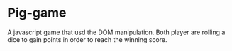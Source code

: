 # Pig-game
A javascript game that usd the DOM manipulation. Both player are rolling a dice to gain points in order to reach the winning score. 
